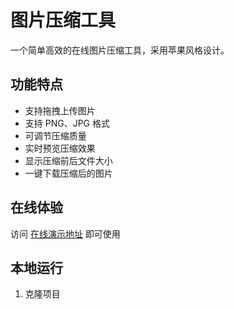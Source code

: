 # 图片压缩工具

一个简单高效的在线图片压缩工具，采用苹果风格设计。

## 功能特点

- 支持拖拽上传图片
- 支持 PNG、JPG 格式
- 可调节压缩质量
- 实时预览压缩效果
- 显示压缩前后文件大小
- 一键下载压缩后的图片

## 在线体验

访问 [在线演示地址]() 即可使用

## 本地运行

1. 克隆项目
